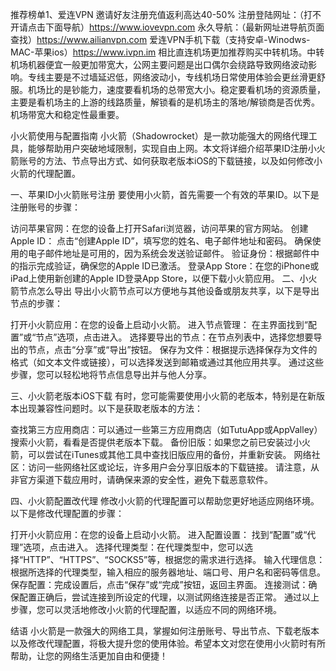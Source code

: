 推荐榜单1、爱连VPN 邀请好友注册充值返利高达40-50% 
注册登陆网址：（打不开请点击下面导航）https://www.iovevpn.com
永久导航：（最新网址进导航页面查找）https://www.ailianvpn.com
爱连VPN手机下载（支持安卓-Winodws-MAC-苹果ios）https://www.ivpn.im 
相比直连机场更加推荐购买中转机场。中转机场机器便宜一般更加带宽大，公网主要问题是出口偶尔会绕路导致网络波动影响。专线主要是不过墙延迟低，网络波动小，专线机场日常使用体验会更丝滑更舒服。机场比的是钞能力，速度要看机场的总带宽大小。稳定要看机场的资源质量，主要是看机场主的上游的线路质量，解锁看的是机场主的落地/解锁商是否优秀。机场带宽大和稳定性最重要。

小火箭使用与配置指南
小火箭（Shadowrocket）是一款功能强大的网络代理工具，能够帮助用户突破地域限制，实现自由上网。本文将详细介绍苹果ID注册小火箭账号的方法、节点导出方式、如何获取老版本iOS的下载链接，以及如何修改小火箭的代理配置。

一、苹果ID小火箭账号注册
要使用小火箭，首先需要一个有效的苹果ID。以下是注册账号的步骤：

访问苹果官网：在您的设备上打开Safari浏览器，访问苹果的官方网站。
创建Apple ID：
点击“创建Apple ID”，填写您的姓名、电子邮件地址和密码。
确保使用的电子邮件地址是可用的，因为系统会发送验证邮件。
验证身份：根据邮件中的指示完成验证，确保您的Apple ID已激活。
登录App Store：在您的iPhone或iPad上使用新创建的Apple ID登录App Store，以便下载小火箭应用。
二、小火箭节点怎么导出
导出小火箭节点可以方便地与其他设备或朋友共享，以下是导出节点的步骤：

打开小火箭应用：在您的设备上启动小火箭。
进入节点管理：
在主界面找到“配置”或“节点”选项，点击进入。
选择要导出的节点：在节点列表中，选择您想要导出的节点，点击“分享”或“导出”按钮。
保存为文件：根据提示选择保存为文件的格式（如文本文件或链接），可以选择发送到邮箱或通过其他应用共享。
通过这些步骤，您可以轻松地将节点信息导出并与他人分享。

三、小火箭老版本iOS下载
有时，您可能需要使用小火箭的老版本，特别是在新版本出现兼容性问题时。以下是获取老版本的方法：

查找第三方应用商店：可以通过一些第三方应用商店（如TutuApp或AppValley）搜索小火箭，看看是否提供老版本下载。
备份旧版：如果您之前已安装过小火箭，可以尝试在iTunes或其他工具中查找旧版应用的备份，并重新安装。
网络社区：访问一些网络社区或论坛，许多用户会分享旧版本的下载链接。
请注意，从非官方渠道下载应用时，请确保来源的安全性，避免下载恶意软件。

四、小火箭配置改代理
修改小火箭的代理配置可以帮助您更好地适应网络环境。以下是修改代理配置的步骤：

打开小火箭应用：在您的设备上启动小火箭。
进入配置设置：
找到“配置”或“代理”选项，点击进入。
选择代理类型：在代理类型中，您可以选择“HTTP”、“HTTPS”、“SOCKS5”等，根据您的需求进行选择。
输入代理信息：
根据所选择的代理类型，输入相应的服务器地址、端口号、用户名和密码等信息。
保存配置：完成设置后，点击“保存”或“完成”按钮，返回主界面。
连接测试：确保配置正确后，尝试连接到所设定的代理，以测试网络连接是否正常。
通过以上步骤，您可以灵活地修改小火箭的代理配置，以适应不同的网络环境。

结语
小火箭是一款强大的网络工具，掌握如何注册账号、导出节点、下载老版本以及修改代理配置，将极大提升您的使用体验。希望本文对您在使用小火箭时有所帮助，让您的网络生活更加自由和便捷！

